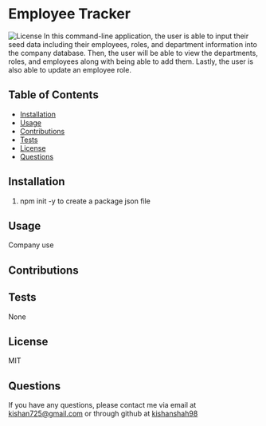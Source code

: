 # Employee Tracker
![License](https://img.shields.io/badge/license-MIT-green.png)
In this command-line application, the user is able to input their seed data including their employees, roles, and department information into the company database. Then, the user will be able to view the departments, roles, and employees along with being able to add them. Lastly, the user is also able to update an employee role.
## Table of Contents
* [Installation](#installation)
* [Usage](#usage)
* [Contributions](#contributions)
* [Tests](#tests)
* [License](#license)
* [Questions](#questions)
## Installation
1. npm init -y to create a package json file
## Usage
Company use
## Contributions

## Tests
None
## License
MIT
## Questions
If you have any questions, please contact me via email at [kishan725@gmail.com](mailto:kishan725@gmail.com) or through github at [kishanshah98](https://github.com/kishanshah98)
